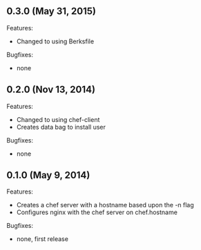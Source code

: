 ## 0.3.0 (May 31, 2015)

Features:

  - Changed to using Berksfile

Bugfixes:

  - none

## 0.2.0 (Nov 13, 2014)

Features:

  - Changed to using chef-client 
  - Creates data bag to install user

Bugfixes:

  - none

## 0.1.0 (May 9, 2014)

Features:

  - Creates a chef server with a hostname based upon the -n flag
  - Configures nginx with the chef server on chef.hostname

Bugfixes:

  - none, first release
